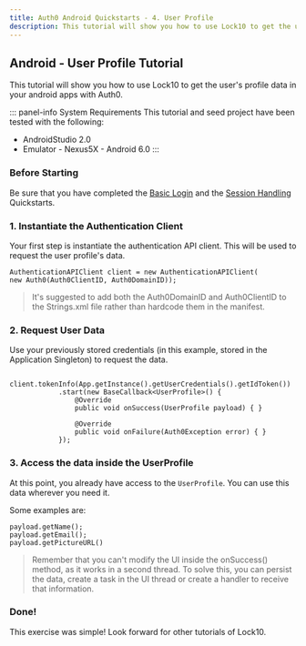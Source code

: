 ```yaml
---
title: Auth0 Android Quickstarts - 4. User Profile
description: This tutorial will show you how to use Lock10 to get the user's profile data.
---
```


## Android - User Profile Tutorial

This tutorial will show you how to use Lock10 to get the user's profile data in your android apps with Auth0.

::: panel-info System Requirements
This tutorial and seed project have been tested with the following:

* AndroidStudio 2.0
* Emulator - Nexus5X - Android 6.0 
  :::


### Before Starting

Be sure that you have completed the [Basic Login](01-login.md) and the [Session Handling](03-session-handling.md) Quickstarts.

### 1. Instantiate the Authentication Client

Your first step is instantiate the authentication API client. This will be used to request the user profile's data.

```Android
AuthenticationAPIClient client = new AuthenticationAPIClient(
new Auth0(Auth0ClientID, Auth0DomainID));
```

> It's suggested to add both the Auth0DomainID and Auth0ClientID to the Strings.xml file rather than hardcode them in the manifest. 

### 2. Request User Data

Use your previously stored credentials (in this example, stored in the Application Singleton) to request the data.

        client.tokenInfo(App.getInstance().getUserCredentials().getIdToken())
                .start(new BaseCallback<UserProfile>() {
                    @Override
                    public void onSuccess(UserProfile payload) { }

                    @Override
                    public void onFailure(Auth0Exception error) { }
                });
                
        
### 3. Access the data inside the UserProfile

At this point, you already have access to the ``UserProfile``.
You can use this data wherever you need it.

Some examples are:

```android
payload.getName();
payload.getEmail();
payload.getPictureURL()
```

> Remember that you can't modify the UI inside the onSuccess() method, as it works in a second thread. To solve this, you can persist the data, create a task in the UI thread or create a handler to receive that information.

### Done!

This exercise was simple! Look forward for other tutorials of Lock10.

